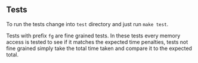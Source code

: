 ## Tests
To run the tests change into `test` directory and just run `make test`.

Tests with prefix `fg` are fine grained tests. In these tests every memory
access is tested to see if it matches the expected time penalties, tests not
fine grained simply take the total time taken and compare it to the expected
total.
